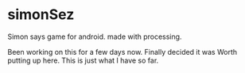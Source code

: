 # simonSez
Simon says game for android. made with processing.


Been working on this for a few days now. Finally decided it was 
Worth putting up here. This is just what I have so far. 
